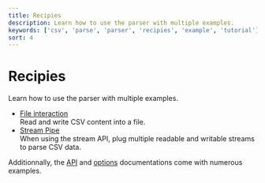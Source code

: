 ```yaml
---
title: Recipies
description: Learn how to use the parser with multiple examples.
keywords: ['csv', 'parse', 'parser', 'recipies', 'example', 'tutorial']
sort: 4
---
```


# Recipies

Learn how to use the parser with multiple examples.

* [File interaction](/parse/recipies/file_interaction/)   
  Read and write CSV content into a file.
* [Stream Pipe](/parse/api/callback/)   
  When using the stream API, plug multiple readable and writable streams to parse CSV data.
  
Additionnally, the [API](/parse/api/) and [options](/parse/options/) documentations come with numerous examples.

